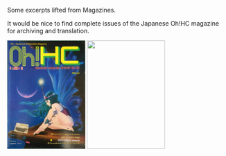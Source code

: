 Some excerpts lifted from Magazines.


It would be nice to find complete issues of the Japanese Oh!HC magazine for archiving and translation.

<img src="OhHC-N1-1982.jpg" width=180 height=250/>
<img src="Oh%21HC-N02-1982.jpg" width=180 height=250/>
